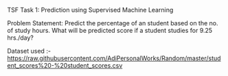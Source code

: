 TSF Task 1: Prediction using Supervised Machine Learning

Problem Statement: Predict the percentage of an student based on the no. of study hours. What will be predicted score if a student studies for 9.25 hrs./day?

Dataset used :- https://raw.githubusercontent.com/AdiPersonalWorks/Random/master/student_scores%20-%20student_scores.csv
